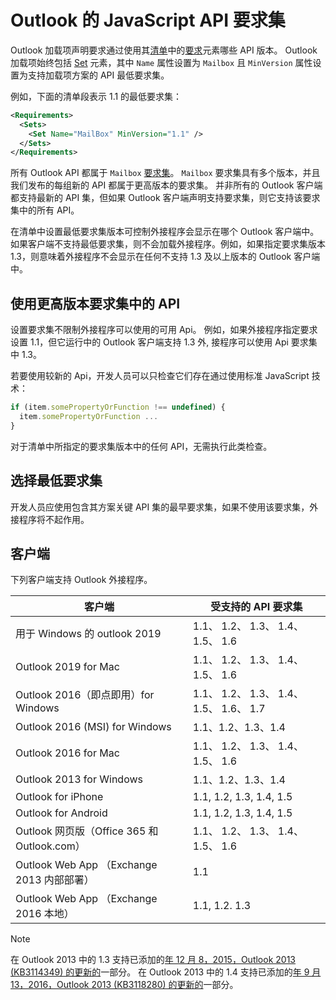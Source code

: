 # <a name="outlook-javascript-api-requirement-sets"></a>Outlook 的 JavaScript API 要求集

Outlook 加载项声明要求通过使用其[清单](https://docs.microsoft.com/office/dev/add-ins/develop/add-in-manifests)中的[要求](/javascript/office/manifest/requirements)元素哪些 API 版本。 Outlook 加载项始终包括 [Set](/javascript/office/manifest/set) 元素，其中 `Name` 属性设置为 `Mailbox` 且 `MinVersion` 属性设置为支持加载项方案的 API 最低要求集。

例如，下面的清单段表示 1.1 的最低要求集：

```xml
<Requirements>
  <Sets>
    <Set Name="MailBox" MinVersion="1.1" />
  </Sets>
</Requirements>
```

所有 Outlook API 都属于 `Mailbox` [要求集](https://docs.microsoft.com/office/dev/add-ins/develop/specify-office-hosts-and-api-requirements)。 `Mailbox` 要求集具有多个版本，并且我们发布的每组新的 API 都属于更高版本的要求集。 并非所有的 Outlook 客户端都支持最新的 API 集，但如果 Outlook 客户端声明支持要求集，则它支持该要求集中的所有 API。

在清单中设置最低要求集版本可控制外接程序会显示在哪个 Outlook 客户端中。如果客户端不支持最低要求集，则不会加载外接程序。例如，如果指定要求集版本 1.3，则意味着外接程序不会显示在任何不支持 1.3 及以上版本的 Outlook 客户端中。

## <a name="using-apis-from-later-requirement-sets"></a>使用更高版本要求集中的 API

设置要求集不限制外接程序可以使用的可用 Api。 例如，如果外接程序指定要求设置 1.1，但它运行中的 Outlook 客户端支持 1.3 外, 接程序可以使用 Api 要求集中 1.3。

若要使用较新的 Api，开发人员可以只检查它们存在通过使用标准 JavaScript 技术：

```js
if (item.somePropertyOrFunction !== undefined) {
  item.somePropertyOrFunction ...
}
```

对于清单中所指定的要求集版本中的任何 API，无需执行此类检查。

## <a name="choosing-a-minimum-requirement-set"></a>选择最低要求集

开发人员应使用包含其方案关键 API 集的最早要求集，如果不使用该要求集，外接程序将不起作用。

## <a name="clients"></a>客户端

下列客户端支持 Outlook 外接程序。

| 客户端 | 受支持的 API 要求集 |
| --- | --- |
| 用于 Windows 的 outlook 2019 | 1.1、 1.2、 1.3、 1.4、 1.5、 1.6 |
| Outlook 2019 for Mac | 1.1、 1.2、 1.3、 1.4、 1.5、 1.6 |
| Outlook 2016（即点即用）for Windows | 1.1、 1.2、 1.3、 1.4、 1.5、 1.6、 1.7 |
| Outlook 2016 (MSI) for Windows | 1.1、1.2、1.3、1.4 |
| Outlook 2016 for Mac | 1.1、 1.2、 1.3、 1.4、 1.5、 1.6 |
| Outlook 2013 for Windows | 1.1、1.2、1.3、1.4 |
| Outlook for iPhone | 1.1, 1.2, 1.3, 1.4, 1.5 |
| Outlook for Android | 1.1, 1.2, 1.3, 1.4, 1.5 |
| Outlook 网页版（Office 365 和 Outlook.com） | 1.1、 1.2、 1.3、 1.4、 1.5、 1.6 |
| Outlook Web App （Exchange 2013 内部部署） | 1.1 |
| Outlook Web App （Exchange 2016 本地） | 1.1, 1.2. 1.3 |

> [!NOTE]
> 在 Outlook 2013 中的 1.3 支持已添加的[年 12 月 8，2015，Outlook 2013 (KB3114349) 的更新的](https://support.microsoft.com/kb/3114349)一部分。 在 Outlook 2013 中的 1.4 支持已添加的[年 9 月 13，2016，Outlook 2013 (KB3118280) 的更新的](https://support.microsoft.com/help/3118280)一部分。

